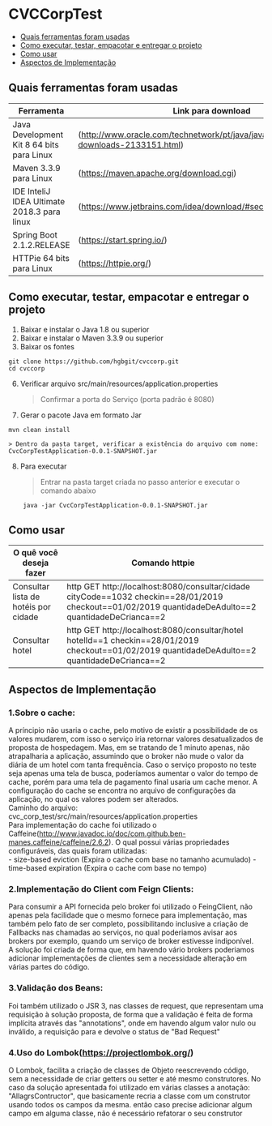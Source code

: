# CVCCorpTest

* [Quais ferramentas foram usadas](#quais-ferramentas-foram-usadas)
* [Como executar, testar, empacotar e entregar o projeto](#como-executar-testar-empacotar-e-entregar-o-projeto)
* [Como usar](#como-usar)
* [Aspectos de Implementação](#aspectos-de-implementacao)


## Quais ferramentas foram usadas

| Ferramenta | Link para download |
|------------|--------------------|
|Java Development Kit 8 64 bits para Linux | (http://www.oracle.com/technetwork/pt/java/javase/downloads/jdk8-downloads-2133151.html) |
| Maven 3.3.9 para Linux | (https://maven.apache.org/download.cgi) |
| IDE InteliJ IDEA Ultimate 2018.3 para linux| (https://www.jetbrains.com/idea/download/#section=linux) |
| Spring Boot 2.1.2.RELEASE | (https://start.spring.io/) |
| HTTPie 64 bits para Linux | (https://httpie.org/) |


## Como executar, testar, empacotar e entregar o projeto

1. Baixar e instalar o Java 1.8 ou superior
2. Baixar e instalar o Maven 3.3.9 ou superior
5. Baixar os fontes
```
git clone https://github.com/hgbgit/cvccorp.git
cd cvccorp
```
6. Verificar arquivo src/main/resources/application.properties

	> Confirmar a porta do Serviço (porta padrão é 8080)

7. Gerar o pacote Java em formato Jar
```
mvn clean install
```
	> Dentro da pasta target, verificar a existência do arquivo com nome: CvcCorpTestApplication-0.0.1-SNAPSHOT.jar

8. Para executar

	> Entrar na pasta target criada no passo anterior e executar o comando abaixo
``` 
	java -jar CvcCorpTestApplication-0.0.1-SNAPSHOT.jar
``` 

## Como usar 


| O quê você deseja fazer | Comando httpie |
|-------------------------|----------------|
| Consultar lista de hotéis por cidade | http GET http://localhost:8080/consultar/cidade cityCode==1032 checkin==28/01/2019 checkout==01/02/2019 quantidadeDeAdulto==2 quantidadeDeCrianca==2 |
| Consultar hotel | http GET http://localhost:8080/consultar/hotel hotelId==1 checkin==28/01/2019 checkout==01/02/2019 quantidadeDeAdulto==2 quantidadeDeCrianca==2 |


## Aspectos de Implementação
### 1.Sobre o cache:  
A príncipio não usaria o cache, pelo motivo de existir a possibilidade de os valores mudarem, com isso o serviço iria retornar valores desatualizados de proposta de hospedagem. Mas, em se tratando de 1 minuto apenas, não atrapalharia a aplicação, assumindo que o broker não mude o valor da diária de um hotel com tanta frequência. Caso o serviço proposto no teste seja apenas uma tela de busca, poderíamos aumentar o valor do tempo de cache, porém para uma tela de pagamento final usaria um cache menor.	A configuração do cache se encontra no arquivo de configurações da aplicação, no qual os valores podem ser alterados.  
Caminho do arquivo: cvc_corp_test/src/main/resources/application.properties  
Para implementação do cache foi utilizado o Caffeine(http://www.javadoc.io/doc/com.github.ben-manes.caffeine/caffeine/2.6.2). O qual possui várias propriedades configuráveis, das quais foram utilizadas:  
		- size-based eviction (Expira o cache com base no tamanho acumulado)
 		- time-based expiration (Expira o cache com base no tempo)
### 2.Implementação do Client com Feign Clients:  
Para consumir a API fornecida pelo broker foi utilizado o FeingClient, não apenas pela facilidade que o mesmo fornece para implementação, mas também pelo fato de ser completo, possibilitando inclusive a criação de Fallbacks nas chamadas ao serviços, no qual poderiamos avisar aos brokers por exemplo, quando um serviço de broker estivesse indiponível.  
A solução foi criada de forma que, em havendo vário brokers poderiamos adicionar implementações de clientes sem a necessidade alteração em várias partes do código.
### 3.Validação dos Beans:  
Foi também utilizado o  JSR 3, nas classes de request, que representam uma requisição à solução proposta, de forma que a validação é feita de forma implícita através das "annotations", onde em havendo algum valor nulo ou inválido, a requisição para e devolve o status de "Bad Request"
### 4.Uso do Lombok(https://projectlombok.org/)  
O Lombok, facilita a criação de classes de Objeto reescrevendo código, sem a necessidade de criar getters ou setter e até mesmo construtores. No caso da solução apresentada foi utilizado em várias classes a anotação: "AllagrsContructor", que basicamente recria a classe com um construtor usando todos os campos da mesma. então caso precise adicionar algum campo em alguma classe, não é necessário refatorar o seu construtor 
  

